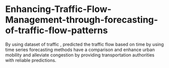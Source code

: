 # Enhancing-Traffic-Flow-Management-through-forecasting-of-traffic-flow-patterns
By using dataset of traffic , predicted the traffic flow  based on time by using time         series forecasting methods   have  a comparison and  enhance urban mobility and alleviate congestion by providing transportation authorities with reliable predictions.
